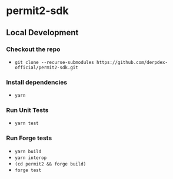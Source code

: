 # permit2-sdk

## Local Development

### Checkout the repo
- `git clone --recurse-submodules https://github.com/derpdex-official/permit2-sdk.git`

### Install dependencies
- `yarn`

### Run Unit Tests
- `yarn test`

### Run Forge tests
- `yarn build`
- `yarn interop`
- `(cd permit2 && forge build)`
- `forge test`
